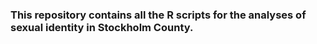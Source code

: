 ### This repository contains all the R scripts for the analyses of sexual identity in Stockholm County.
